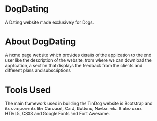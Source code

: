 # DogDating
A Dating website made exclusively for Dogs.
# About DogDating
A home page website which provides details of the application to the end user like the description of the website, from where we can download the application, a section that displays the feedback from the clients and different plans and subscriptions.

# Tools Used
The main framework used in building the TinDog website is Bootstrap and its components like Carousel, Card, Buttons, Navbar etc. It also uses HTML5, CSS3 and Google Fonts and Font Awesome.
